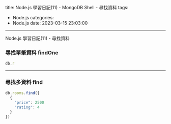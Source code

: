 title: Node.js 學習日記(11) - MongoDB Shell - 尋找資料
tags:
  - Node.js
categories:
  - Node.js
date: 2023-03-15 23:03:00
---
Node.js 學習日記(11) - 尋找資料

<!-- more -->

### 尋找單筆資料 findOne
```js
db.r
```
************

### 尋找多資料 find
```js
db.rooms.find({
  {
    "price": 2500
    "rating": 4
  }
})
```